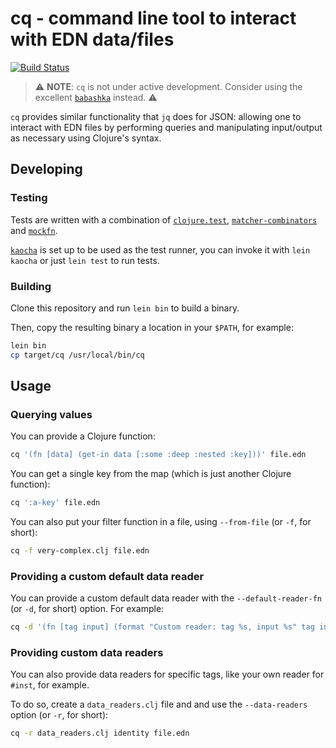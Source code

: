 # cq - command line tool to interact with EDN data/files

[![Build Status](https://travis-ci.org/miorimmax/cq.svg?branch=master)](https://travis-ci.org/miorimmax/cq)

> ⚠️ **NOTE**: `cq` is not under active development. Consider using the excellent [`babashka`](https://github.com/babashka/babashka) instead. ⚠️

`cq` provides similar functionality that `jq` does for JSON: allowing one to interact with EDN files by performing queries and manipulating input/output as necessary using Clojure's syntax.

## Developing

### Testing

Tests are written with a combination of [`clojure.test`](https://clojure.github.io/clojure/clojure.test-api.html), [`matcher-combinators`](https://github.com/nubank/matcher-combinators) and [`mockfn`](https://github.com/pmatiello/mockfn).

[`kaocha`](https://github.com/lambdaisland/kaocha) is set up to be used as the test runner, you can invoke it with `lein kaocha` or just `lein test` to run tests.

### Building

Clone this repository and run `lein bin` to build a binary.

Then, copy the resulting binary a location in your `$PATH`, for example:

```bash
lein bin
cp target/cq /usr/local/bin/cq
```

## Usage

### Querying values

You can provide a Clojure function:
```bash
cq '(fn [data] (get-in data [:some :deep :nested :key]))' file.edn
```

You can get a single key from the map (which is just another Clojure function):
```bash
cq ':a-key' file.edn
```

You can also put your filter function in a file, using `--from-file` (or `-f`, for short):
```bash
cq -f very-complex.clj file.edn
```

### Providing a custom default data reader

You can provide a custom default data reader with the `--default-reader-fn` (or `-d`, for short) option. For example:

```bash
cq -d '(fn [tag input] (format "Custom reader: tag %s, input %s" tag input))'
```

### Providing custom data readers

You can also provide data readers for specific tags, like your own reader for `#inst`, for example.

To do so, create a `data_readers.clj` file and and use the `--data-readers` option (or `-r`, for short):

```bash
cq -r data_readers.clj identity file.edn
```
